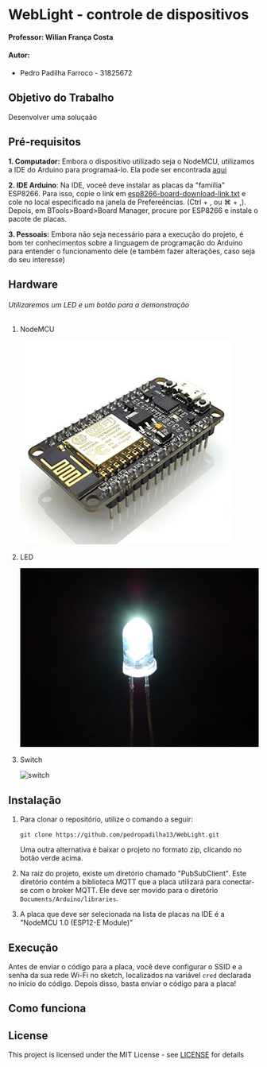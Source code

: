 # WebLight - controle de dispositivos

#### Professor: Wilian França Costa

#### Autor:
- Pedro Padilha Farroco - 31825672

## Objetivo do Trabalho

Desenvolver uma soluçaão

## Pré-requisitos

**1. Computador:** Embora o dispositivo utilizado seja o NodeMCU, utilizamos a IDE do Arduino para programaá-lo. Ela pode ser encontrada [aqui](https://www.arduino.cc/en/Main/Software)

**2. IDE Arduino**: Na IDE, voceê deve instalar as placas da "famiília" ESP8266. Para isso, copie o link em [esp8266-board-download-link.txt](esp8266-board-download-link.txt) e cole no local especificado na janela de Prefereências. (Ctrl + , ou ⌘ + ,). Depois, em BTools>Board>Board Manager, procure por ESP8266 e instale o pacote de placas.

**3. Pessoais:** Embora não seja necessário para a execução do projeto, é bom ter conhecimentos sobre a linguagem de programação do Arduino para entender o funcionamento dele (e também fazer alterações, caso seja do seu interesse)

## Hardware
###### Utilizaremos um LED e um botão para a demonstração

1. NodeMCU

    ![placa](images/nodemcu.jpg)

2. LED

    ![led](images/led.jpg)

3. Switch

    ![switch](images/switch.jpg)

## Instalação

1. Para clonar o repositório, utilize o comando a seguir:

    ```
    git clone https://github.com/pedropadilha13/WebLight.git
    ```

	Uma outra alternativa é baixar o projeto no formato zip, clicando no botão verde acima.

2. Na raiz do projeto, existe um diretório chamado "PubSubClient". Este diretório contém a biblioteca MQTT que a placa utilizará para conectar-se com o broker MQTT. Ele deve ser movido para o diretório ```Documents/Arduino/libraries```.

3. A placa que deve ser selecionada na lista de placas na IDE é a "NodeMCU 1.0 (ESP12-E Module)"

## Execução

Antes de enviar o código para a placa, você deve configurar o SSID e a senha da sua rede Wi-Fi no sketch, localizados na variável ```cred``` declarada no início do código. Depois disso, basta enviar o código para a placa!


## Como funciona



## License

This project is licensed under the MIT License - see [LICENSE](LICENSE) for details
